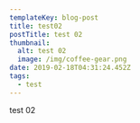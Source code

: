 ```yaml
---
templateKey: blog-post
title: test02
postTitle: test 02
thumbnail:
  alt: test 02
  image: /img/coffee-gear.png
date: 2019-02-18T04:31:24.452Z
tags:
  - test
---
```

test 02
